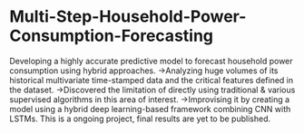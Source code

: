 # Multi-Step-Household-Power-Consumption-Forecasting
Developing a highly accurate predictive model to forecast household power consumption using hybrid approaches.
->Analyzing huge volumes of its historical multivariate time-stamped data and the critical features defined in the dataset. 
->Discovered the limitation of directly using traditional & various supervised algorithms in this area of interest. 
->Improvising it by creating a model using a hybrid deep learning-based framework combining CNN with LSTMs.
This is a ongoing project, final results are yet to be published.

